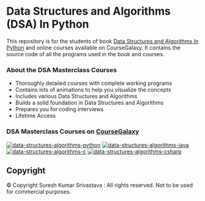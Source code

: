 # Data Structures and Algorithms (DSA) In Python

This  repository is for the students of book [Data Structures and Algorithms In Python](http://coursegalaxy.com/course/data-structures-algorithms-python.html) and online courses available on CourseGalaxy. It contains the source code of all the programs used in the book and courses.

### About the DSA Masterclass Courses
 * Thoroughly detailed courses with complete working programs
 * Contains lots of animations to help you visualize the concepts
 * Includes various Data Structures and Algorithms 
 * Builds a solid foundation in Data Structures and Algorithms
 * Prepares you for coding interviews 
 * Lifetime Access

### DSA Masterclass Courses on [CourseGalaxy](http://coursegalaxy.com/)

[![data-structures-algorithms-python](https://user-images.githubusercontent.com/96913690/200234827-86aec10a-bfab-4371-91fc-e2be855ff1ff.jpg)](https://coursegalaxy.usefedora.com/p/data-structures-algorithms-python?coupon_code=GITHUB75PER)
[![data-structures-algorithms-java](https://user-images.githubusercontent.com/96913690/200234744-14a5ed97-085f-44f3-9298-979c2053c580.jpg)](https://coursegalaxy.usefedora.com/p/data-structures-algorithms-java?coupon_code=GITHUB75PER)
[![data-structures-algorithms-c](https://user-images.githubusercontent.com/96913690/200234592-25d33957-0e9e-4cc0-b324-2a73325aca85.jpg)](https://coursegalaxy.usefedora.com/p/data-structures-algorithms-c?coupon_code=GITHUB75PER)
[![data-structures-algorithms-csharp](https://user-images.githubusercontent.com/96913690/200234905-67b85dfd-20c4-4f4b-afd2-e10d3568fff8.jpg)](https://coursegalaxy.usefedora.com/p/data-structures-algorithms-csharp?coupon_code=GITHUB75PER)

## Copyright
© Copyright Suresh Kumar Srivastava : All rights reserved.
Not to be used for commercial purposes.
